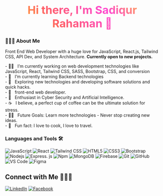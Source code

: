 <h1 style="background-image: -o-linear-gradient(45deg, #ffe300, #ff5f68, #ff49d1, #ffd008);background-image: linear-gradient(45deg, #ffe300, #ff5f68, #ff49d1, #ffd008); background-clip: text; -webkit-background-clip: text; color: transparent; text-align: center; font-size: 36px;">
  Hi there, I'm Sadiqur Rahaman 👋
</h1>

<h3> 👨🏻‍💻 About Me </h3>
<p>Front End Web Developer with a huge love for JavaScript, React.js, Tailwind CSS, API Dev, and System Architecture. <strong> Currently open to new projects.</strong> </p>
- 👨‍💻 &nbsp; I’m currently working on web development technologies like JavaScript, React, Tailwind CSS, SASS, Bootstrap, CSS, and conversion <br/>
- 🔭 &nbsp; I’m currently learning  Backend technologies <br/> 
- 🤔 &nbsp; Exploring new technologies and developing software solutions and quick hacks. <br/>
- 💼 &nbsp; front-end web developer. <br/>
- 🌱 &nbsp; Enthusiast in Cyber Security and Artificial Intelligence. <br/>
- ☕ &nbsp; I believe, a perfect cup of coffee can be the ultimate solution for stress.  <br/>
- 💪🏼 &nbsp; Future Goals: Learn more technologies - Never stop creating new ideas.  <br/>
- 🥳 &nbsp; Fun fact: I love to cook, I love to travel.  <br/>

### Languages and Tools 🛠 
![JavaScript](https://img.shields.io/badge/-JavaScript-%23F7DF1C?style=flat-square&logo=javascript&logoColor=000000&labelColor=%23F7DF1C&color=%23FFCE5A)
![React](https://img.shields.io/badge/-React-61DAFB?style=flat-square&logo=react&logoColor=ffffff)
![Tailwind CSS](https://img.shields.io/badge/-Tailwind%20CSS-38B2AC?style=flat-square&logo=tailwind-css)
![HTML5](https://img.shields.io/badge/-HTML5-%23E44D27?style=flat-square&logo=html5&logoColor=ffffff)
![CSS3](https://img.shields.io/badge/-CSS3-%231572B6?style=flat-square&logo=css3)
![Bootstrap](https://img.shields.io/badge/-Bootstrap-563D7C?style=flat-square&logo=Bootstrap)
![Nodejs](https://img.shields.io/badge/-Nodejs-339933?style=flat-square&logo=Node.js&logoColor=ffffff)
![Express. js](https://img.shields.io/badge/-Express.js-000000?style=flat-square&logo=express)
![Npm](https://img.shields.io/badge/-npm-CB3837?style=flat-square&logo=npm)
![MongoDB](https://img.shields.io/badge/-MongoDB-4DB33D?style=flat-square&logo=mongodb)
![Firebase](https://img.shields.io/badge/-Firebase-FFCA28?style=flat-square&logo=firebase&logoColor=ffffff)
![Git](https://img.shields.io/badge/-Git-%23F05032?style=flat-square&logo=git&logoColor=%23ffffff)
![GitHub](https://img.shields.io/badge/-GitHub-181717?style=flat-square&logo=github)
![VS Code](http://img.shields.io/badge/-VS%20Code-007ACC?style=flat-square&logo=visual-studio-code&logoColor=ffffff)
![Figma](https://img.shields.io/badge/-Figma-F24E1E?style=flat-square&logo=figma)


## Connect with Me 👩🏻‍💼
[![LinkedIn](https://img.shields.io/badge/LinkedIn-0A66C2?style=for-the-badge&logo=linkedin&logoColor=white)](https://www.linkedin.com/in/hm-sadikur-rahman-865830231)
[![Facebook](https://img.shields.io/badge/Facebook-1877F2?style=for-the-badge&logo=facebook&logoColor=white)](https://www.facebook.com/profile.php?id=100066865836961)



<!--
**AhosanKabir/ahosankabir** is a ✨ _special_ ✨ repository because its `README.md` (this file) appears on your GitHub profile.

Here are some ideas to get you started:

- 🔭 I’m currently working on ...
- 🌱 I’m currently learning ...
- 👯 I’m looking to collaborate on ...
- 🤔 I’m looking for help with ...
- 💬 Ask me about ...
- 📫 How to reach me: ...
- 😄 Pronouns: ...
- ⚡ Fun fact: ...
-->

